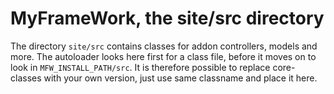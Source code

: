 MyFrameWork, the site/src directory
=========================

The directory `site/src` contains classes for addon controllers, models and more. The autoloader 
looks here first for a class file, before it moves on to look in `MFW_INSTALL_PATH/src`. It is 
therefore possible to replace core-classes with your own version, just use same classname and 
place it here.